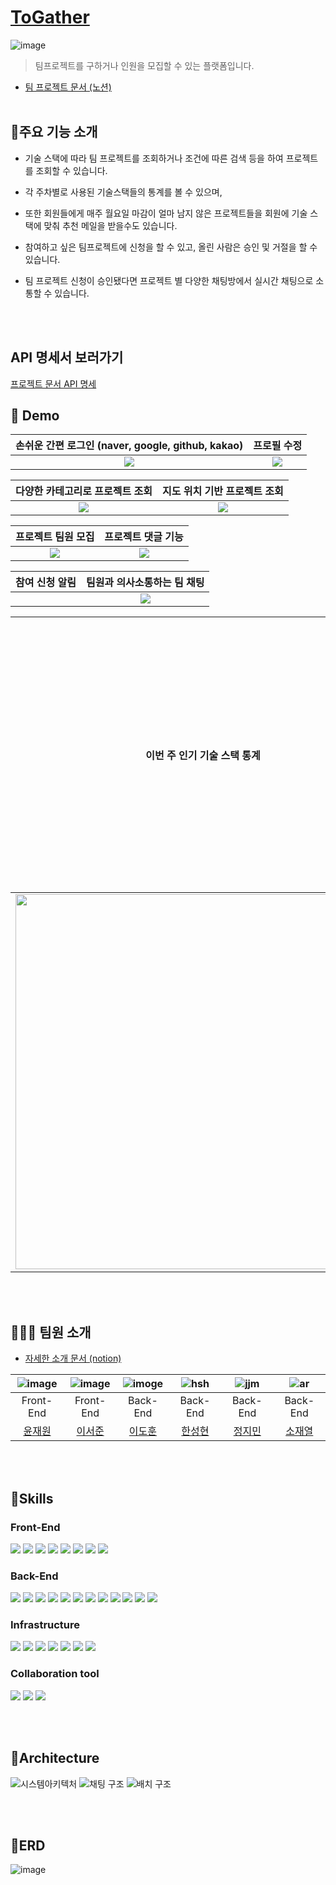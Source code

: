 # [ToGather](https://www.notion.so/dokuny/TOGATHER-1fd2033dda614e3489961aa3e84748cd)
![image](https://user-images.githubusercontent.com/49369306/194480597-c8ec81fd-6340-450d-9317-2ce7efd6a112.png)

>팀프로젝트를 구하거나 인원을 모집할 수 있는 플랫폼입니다.
- [팀 프로젝트 문서 (노션)](https://www.notion.so/dokuny/TOGATHER-1fd2033dda614e3489961aa3e84748cd)
<br><br>

## 📜주요 기능 소개
- 기술 스택에 따라 팀 프로젝트를 조회하거나 조건에 따른 검색 등을 하여 프로젝트를 조회할 수 있습니다.

- 각 주차별로 사용된 기술스택들의 통계를 볼 수 있으며,

- 또한 회원들에게 매주 월요일 마감이 얼마 남지 않은 프로젝트들을 회원에 기술 스택에 맞춰 추천 메일을 받을수도 있습니다.

- 참여하고 싶은 팀프로젝트에 신청을 할 수 있고, 올린 사람은 승인 및 거절을 할 수 있습니다.

- 팀 프로젝트 신청이 승인됐다면 프로젝트 별 다양한 채팅방에서 실시간 채팅으로 소통할 수 있습니다.

<br><br>

## API 명세서 보러가기
[프로젝트 문서 API 명세](https://www.notion.so/dokuny/API-e42ab049b1334fd0b8b478a5cc2c768c)



## 🚀 Demo

|                   손쉬운 간편 로그인 (naver, google, github, kakao)     |                   프로필 수정                    |
| :----------------------------------------------------------: | :----------------------------------------------------------: |
| <img src="https://user-images.githubusercontent.com/49369306/195571145-08304ede-6e58-4e18-8655-a788ef34eb63.gif" > | <img src="https://user-images.githubusercontent.com/49369306/195573656-1e4f25b1-7568-428b-a08e-e761738786ea.gif"> |

|                   다양한 카테고리로 프로젝트 조회     |               지도 위치 기반 프로젝트 조회                 |
| :----------------------------------------------------------: | :----------------------------------------------------------: |
| <img src= "https://user-images.githubusercontent.com/49369306/195576016-491856cc-8965-45f5-94b9-17aa3d081778.gif" > | <img src="https://user-images.githubusercontent.com/49369306/195579782-dac8834c-53d8-4f94-8c86-46e1567cfea6.gif"> |

|                   프로젝트 팀원 모집     |                   프로젝트 댓글 기능                   |
| :----------------------------------------------------------: | :----------------------------------------------------------: |
| <img src="https://user-images.githubusercontent.com/49369306/195580514-85235af5-291f-4cd5-96d9-539da48a97be.gif"> | <img src="https://user-images.githubusercontent.com/49369306/195631496-7ab59e27-07a6-4372-81f9-bed6abb46376.gif"> |

|                 참여 신청 알림     |                   팀원과 의사소통하는 팀 채팅                    |
| :----------------------------------------------------------: | :----------------------------------------------------------: |
| <img src=""> | <img src="https://user-images.githubusercontent.com/49369306/195594127-c82f606f-8326-471e-8213-0a780722a422.gif"> |

|                 이번 주 인기 기술 스택 통계     |                   사용자 맞춤 프로젝트를 이메일로 받아보기                    |
| :----------------------------------------------------------: | :----------------------------------------------------------: |
| <img src="https://user-images.githubusercontent.com/49369306/195584647-2f17ae6b-1a41-47ec-964a-d67cba0a247a.gif" width="600"> | <img src="https://user-images.githubusercontent.com/49369306/195590532-b5569b8c-26e0-4520-91b0-11639688ec01.png"> |

<br><br>

## 🧑‍🤝‍🧑 팀원 소개
- [자세한 소개 문서 (notion)](https://www.notion.so/dokuny/168c85490d764c27b0a959fa68188269)

|  ![image](https://user-images.githubusercontent.com/49369306/195608027-5633bd06-1c29-4916-bf75-65567de3b2a5.png)   | ![image](https://user-images.githubusercontent.com/49369306/195607731-72e9a97b-44c9-4571-bf28-de9d4dfa6ee8.png)     |   ![imoge](https://user-images.githubusercontent.com/49369306/195610304-6a7a322e-ffc0-491b-a56b-3bae9ff83c2e.jpg)  |  ![hsh](https://user-images.githubusercontent.com/49369306/194506216-ee652477-527c-495b-9c00-5c7759524560.png)    | ![jjm](https://user-images.githubusercontent.com/90626691/194509019-075c0978-68cc-43e8-8490-9d9f5b2eb019.PNG)     | ![ar](https://user-images.githubusercontent.com/49369306/194508170-38f3fd68-c03e-40c5-8f66-993fbb98be8d.png) |
| :---------------------------------------------------------------------------------------------------------------------------: | :-------------------------------------------------------------------------------------------------------------------------------: | :-----------------------------------------------------------------------------------------------------------------------------------: | :---------------------------------------------------------------------------------------------------------------------------------: | :-------------------------------------------------------------------------------------------------------------------------------: | :---------------------------------------------------------------------------------------------------------------------------------: |
|Front-End|Front-End|Back-End|Back-End|Back-End|Back-End|
| [윤재원](https://github.com/younjaewon) | [이서준](https://github.com/onLuke) | [이도훈](https://github.com/Dokuny) | [한성현](https://github.com/malslapq) | [정지민](https://github.com/eongiin) | [소재열](https://github.com/devjy39) |

<br><br>

## 🔧Skills
### Front-End
<img src="https://img.shields.io/badge/html5-E34F26?style=for-the-badge&logo=html5&logoColor=white"> <img src="https://img.shields.io/badge/css3-1572B6?style=for-the-badge&logo=css3&logoColor=white"> <img src="https://img.shields.io/badge/typescript-3178C6?style=for-the-badge&logo=typescript&logoColor=white"> <img src="https://img.shields.io/badge/react-61DAFB?style=for-the-badge&logo=react&logoColor=white"> <img src="https://img.shields.io/badge/reactQuery-FF4154?style=for-the-badge&logo=react Query&logoColor=white"> <img src="https://img.shields.io/badge/vite-646CFF?style=for-the-badge&logo=vite&logoColor=white"> <img src="https://img.shields.io/badge/Emotion-FE5196?style=for-the-badge&logo=Emotion&logoColor=white"> <img src="https://img.shields.io/badge/Recoil-0075EB?style=for-the-badge">

### Back-End
<img src="https://img.shields.io/badge/spring-6DB33F?style=for-the-badge&logo=spring&logoColor=white"> <img src="https://img.shields.io/badge/springboot-6DB33F?style=for-the-badge&logo=springboot&logoColor=white"> <img src="https://img.shields.io/badge/gradle-2D4999?style=for-the-badge&logo=gradle&logoColor=white">
<img src="https://img.shields.io/badge/JPA-6DB33F?style=for-the-badge"> <img src="https://img.shields.io/badge/query DSL-527FFF?style=for-the-badge"> <img src="https://img.shields.io/badge/spring batch-6DB33F?style=for-the-badge&logo=spring batch&logoColor=white"> <img src="https://img.shields.io/badge/websocket-FFDC0F?style=for-the-badge&logo= &logoColor=white"> <img src="https://img.shields.io/badge/stomp-000000?style=for-the-badge&logo= &logoColor=white"> <img src="https://img.shields.io/badge/rabbitMQ-FF6600?style=for-the-badge&logo=RabbitMQ&logoColor=white"> <img src="https://img.shields.io/badge/Oauth2-17202C?style=for-the-badge&logo= &logoColor=white"> <img src="https://img.shields.io/badge/mariaDB-003545?style=for-the-badge&logo=mariaDB&logoColor=white"> <img src="https://img.shields.io/badge/redis-DC382D?style=for-the-badge&logo=redis&logoColor=white">

### Infrastructure
<img src="https://img.shields.io/badge/Amazon EC2-FF9900?style=for-the-badge&logo=Amazon EC2&logoColor=white"> <img src="https://img.shields.io/badge/Amazon S3-569A31?style=for-the-badge&logo=Amazon S3&logoColor=white"> <img src="https://img.shields.io/badge/Docker-2496ED?style=for-the-badge&logo=Docker&logoColor=white"> <img src="https://img.shields.io/badge/Cloudflare-F38020?style=for-the-badge&logo=Cloudflare&logoColor=white"> <img src="https://img.shields.io/badge/Amazon RDS-527FFF?style=for-the-badge&logo=Amazon RDS&logoColor=white"> <img src="https://img.shields.io/badge/GitHub Actions-2088FF?style=for-the-badge&logo=GitHub Actions&logoColor=white"> <img src="https://img.shields.io/badge/Netlify-00C7B7?style=for-the-badge&logo=Netlify&logoColor=white">

### Collaboration tool
<img src="https://img.shields.io/badge/Git-F05032?style=for-the-badge&logo=Git&logoColor=white"> <img src="https://img.shields.io/badge/notion-000000?style=for-the-badge&logo=notion&logoColor=white"> <img src="https://img.shields.io/badge/slack-4A154B?style=for-the-badge&logo=slack&logoColor=white">

<br><br>

## 🏢Architecture
![시스템아키텍처](https://user-images.githubusercontent.com/49369306/195606058-dcd1be28-21bc-45b0-afe3-376f555cd84d.png)
![채팅 구조](https://user-images.githubusercontent.com/49369306/195606211-b720ece4-9a26-47a8-9558-8293cf2445ea.png)
![배치 구조](https://user-images.githubusercontent.com/49369306/195606230-8579a8fb-3e77-439a-9774-d1fb7e926012.png)

<br><br>

## 📄ERD
![image](https://user-images.githubusercontent.com/49369306/194484414-6f465dcc-efe8-4042-99bc-3a501a7c94d3.png)
